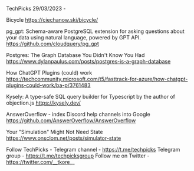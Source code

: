 TechPicks 29/03/2023 -

Bicycle
https://ciechanow.ski/bicycle/

pg_gpt: Schema-aware PostgreSQL extension for asking questions about your data using natural language, powered by GPT API.
https://github.com/cloudquery/pg_gpt

Postgres: The Graph Database You Didn't Know You Had
https://www.dylanpaulus.com/posts/postgres-is-a-graph-database

How ChatGPT Plugins (could) work
https://techcommunity.microsoft.com/t5/fasttrack-for-azure/how-chatgpt-plugins-could-work/ba-p/3761483

Kysely: A type-safe SQL query builder for Typescript by the author of objection.js
https://kysely.dev/

AnswerOverflow -  index Discord help channels into Google
https://github.com/AnswerOverflow/AnswerOverflow

Your "Simulation" Might Not Need State
https://www.onsclom.net/posts/simulator-state

Follow TechPicks -
Telegram channel - https://t.me/techpicks
Telegram group - https://t.me/techpicksgroup
Follow me on Twitter - https://twitter.com/__tkore__